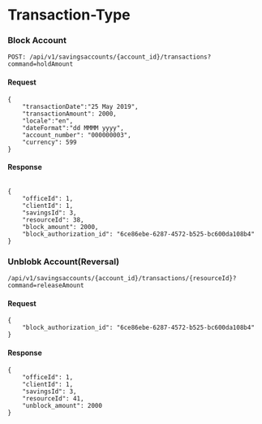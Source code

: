 # Transaction-Type

### Block Account
```
POST: /api/v1/savingsaccounts/{account_id}/transactions?command=holdAmount
```
#### Request
```
{
	"transactionDate":"25 May 2019",
	"transactionAmount": 2000,
	"locale":"en",
	"dateFormat":"dd MMMM yyyy",
	"account_number": "000000003",
	"currency": 599
}
```
#### Response
```

{
	"officeId": 1,
	"clientId": 1,
	"savingsId": 3,
	"resourceId": 38,
	"block_amount": 2000,
	"block_authorization_id": "6ce86ebe-6287-4572-b525-bc600da108b4"
}
```

### Unblobk Account(Reversal)
```
/api/v1/savingsaccounts/{account_id}/transactions/{resourceId}?command=releaseAmount
```
#### Request 
```
{
	"block_authorization_id": "6ce86ebe-6287-4572-b525-bc600da108b4"
}
```
#### Response
```
{
	"officeId": 1,
	"clientId": 1,
	"savingsId": 3,
	"resourceId": 41,
	"unblock_amount": 2000
}
```
